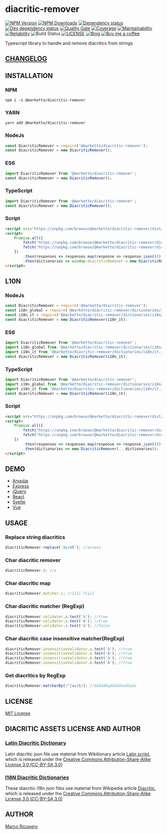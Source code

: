 # diacritic-remover

[![NPM Version](https://img.shields.io/npm/v/@marketto/diacritic-remover.svg)](https://www.npmjs.com/package/@marketto/diacritic-remover)
[![NPM Downloads](https://img.shields.io/npm/dm/@marketto/diacritic-remover.svg)](https://www.npmjs.com/package/@marketto/diacritic-remover)
[![Dependency status](https://david-dm.org/Marketto/diacritic-remover.svg)](https://david-dm.org/Marketto/diacritic-remover)
[![Dev dependency status](https://david-dm.org/Marketto/diacritic-remover/dev-status.svg)](https://david-dm.org/Marketto/diacritic-remover?type=dev)
[![Quality Gate](https://sonarcloud.io/api/project_badges/measure?project=Marketto_diacritic-remover&metric=alert_status)](https://sonarcloud.io/dashboard/index/Marketto_diacritic-remover)
[![Coverage](https://sonarcloud.io/api/project_badges/measure?project=Marketto_diacritic-remover&metric=coverage)](https://sonarcloud.io/dashboard/index/Marketto_diacritic-remover)
[![Maintainability](https://sonarcloud.io/api/project_badges/measure?project=Marketto_diacritic-remover&metric=sqale_rating)](https://sonarcloud.io/dashboard/index/Marketto_diacritic-remover)
[![Reliability](https://sonarcloud.io/api/project_badges/measure?project=Marketto_diacritic-remover&metric=reliability_rating)](https://sonarcloud.io/dashboard/index/Marketto_diacritic-remover)
![Build Status](http://ci.marketto.it/buildStatus/icon?job=diacritic-remover)
[![LICENSE](https://img.shields.io/badge/licese-MIT-gold.svg)](https://github.com/Marketto/diacritic-remover/blob/master/LICENSE)
[![Blog](https://img.shields.io/badge/blog-marketto-blue.svg)](http://blog.marketto.it)
[![Buy me a coffee](https://img.shields.io/badge/Ko--fi-donate-blueviolet)](https://ko-fi.com/marketto)

Typescript library to handle and remove diacritics from strings

## [CHANGELOG](CHANGELOG.md)

## INSTALLATION
### NPM
```{r, engine='bash', global_install}
npm i -s @marketto/diacritic-remover
```
### YARN
```{r, engine='bash', global_install}
yarn add @marketto/diacritic-remover
```

### NodeJs
```javascript
const DiacriticRemover = require('@marketto/diacritic-remover');
const diacriticRemover = new DiacriticRemover();
```
### ES6
```javascript
import DiacriticRemover from '@marketto/diacritic-remover';
const diacriticRemover = new DiacriticRemover();
```
### TypeScript
```typescript
import DiacriticRemover from '@marketto/diacritic-remover';
const diacriticRemover = new DiacriticRemover();
```
### Script
```html
<script src="https://unpkg.com/browse/@marketto/diacritic-remover/dist/diacritic-remover.bundle.min.js"></script>
<script>
    Promise.all([
        fetch("https://unpkg.com/browse/@marketto/diacritic-remover/dictionaries/latin.json")
        fetch("https://unpkg.com/browse/@marketto/diacritic-remover/dictionaries/i18n/global.json")
    ])
        .then(responses => responses.map(response => response.json()))
        .then(dictionaries => window.diacriticRemover = new DiacriticRemover(...dictionaries));
</script>
```

## L10N
### NodeJs
```javascript
const DiacriticRemover = require('@marketto/diacritic-remover');
const i18n_global = require('@marketto/diacritic-remover/dictionaries/i18n/global.json');
const i18n_it = require('@marketto/diacritic-remover/dictionaries/i18n/it.json');
const diacriticRemover = new DiacriticRemover(i18n_it);
```
### ES6
```javascript
import DiacriticRemover from '@marketto/diacritic-remover';
import i18n_global from '@marketto/diacritic-remover/dictionaries/i18n/global.json';
import i18n_it from '@marketto/diacritic-remover/dictionaries/i18n/it.json';
const diacriticRemover = new DiacriticRemover(i18n_it);
```
### TypeScript
```typescript
import DiacriticRemover from '@marketto/diacritic-remover';
import i18n_global from '@marketto/diacritic-remover/dictionaries/i18n/global.json';
import i18n_it from '@marketto/diacritic-remover/dictionaries/i18n/it.json';
const diacriticRemover = new DiacriticRemover(i18n_it);
```
### Script
```html
<script src="https://unpkg.com/browse/@marketto/diacritic-remover/dist/diacritic-remover.bundle.min.js"></script>
<script>
    Promise.all([
        fetch("https://unpkg.com/browse/@marketto/diacritic-remover/dictionaries/i18n/it.json")
        fetch("https://unpkg.com/browse/@marketto/diacritic-remover/dictionaries/i18n/global.json")
    ])
        .then(responses => responses.map(response => response.json()))
        .then(dictionaries => new DiacriticRemover(...dictionaries));
</script>
```

## DEMO
* [Angular](demo/angular)
* [Express](demo/express)
* [jQuery](demo/jquery)
* [React](demo/react)
* [Svelte](demo/svelte)
* [Vue](demo/vue)

## USAGE

### Replace string diacritics
```javascript
diacriticRemover.replace('àçcèß'); //access
```

### Char diacritic remover
```javascript
diacriticRemover.à; //a
```

### Char diacritic map
```javascript
diacriticRemover.matcher.i; //íîïi̇řìįīi
```

### Char diacritic matcher (RegExp)
```javascript
diacriticRemover.validator.a.test('à'); //true
diacriticRemover.validator.a.test('A'); //true
diacriticRemover.validator.e.test('à'); //false
```

### Char diacritic case insensitive matcher(RegExp)
```javascript
diacriticRemover.insensitiveValidator.a.test('à'); //true
diacriticRemover.insensitiveValidator.a.test('À'); //true
diacriticRemover.insensitiveValidator.A.test('à'); //true
diacriticRemover.insensitiveValidator.A.test('À'); //true
```

### Get diacritics by RegExp
```javascript
diacriticRemover.matcherBy(/^[au]$/); //áäâàåÄąāãăúûüùůŭųūư
```

## LICENSE
[MIT License](LICENSE)

## DIACRITIC ASSETS LICENSE AND AUTHOR

### [Latin Diacritic Dictionary](dictionaries/README.MD)
Latin diacritic json file use material from Wikitionary article [Latin script](https://en.wiktionary.org/wiki/Appendix:Latin_script),
which is released under the [Creative Commons Attribution-Share-Alike License 3.0 (CC-BY-SA 3.0)](https://creativecommons.org/licenses/by-sa/3.0/)

### [I18N Diacritic Dictionaries](dictionaries/i18n/README.MD)
These diacritic i18n json files use material from Wikipedia article [Diacritic](https://en.wikipedia.org/wiki/Diacritic),
which is released under the [Creative Commons Attribution-Share-Alike License 3.0 (CC-BY-SA 3.0)](https://creativecommons.org/licenses/by-sa/3.0/)

## AUTHOR
[Marco Ricupero](mailto:marco.ricupero@gmail.com)
